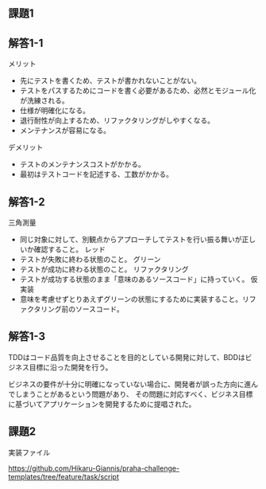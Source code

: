 ## 課題1
## 解答1-1
メリット
- 先にテストを書くため、テストが書かれないことがない。
- テストをパスするためにコードを書く必要があるため、必然とモジュール化が洗練される。
- 仕様が明確化になる。
- 退行耐性が向上するため、リファクタリングがしやすくなる。
- メンテナンスが容易になる。

デメリット
- テストのメンテナンスコストがかかる。
- 最初はテストコードを記述する、工数がかかる。

## 解答1-2
三角測量
- 同じ対象に対して、別観点からアプローチしてテストを行い振る舞いが正しいか確認すること。
レッド
- テストが失敗に終わる状態のこと。
グリーン
- テストが成功に終わる状態のこと。
リファクタリング
- テストが成功する状態のまま「意味のあるソースコード」に持っていく。
仮実装
- 意味を考慮せずとりあえずグリーンの状態にするために実装すること。リファクタリング前のソースコード。


## 解答1-3
TDDはコード品質を向上させることを目的としている開発に対して、BDDはビジネス目標に沿った開発を行う。

ビジネスの要件が十分に明確になっていない場合に、開発者が誤った方向に進んでしまうことがあるという問題があり、
その問題に対応すべく、ビジネス目標に基づいてアプリケーションを開発するために提唱された。

## 課題2
実装ファイル

https://github.com/Hikaru-Giannis/praha-challenge-templates/tree/feature/task/script

